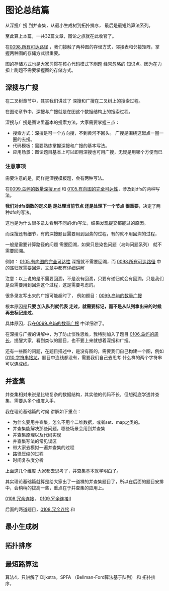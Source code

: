 
# 图论总结篇 

从深搜广搜 到并查集，从最小生成树到拓扑排序， 最后是最短路算法系列。 

至此算上本篇，一共32篇文章，图论之旅就在此收官了。  

在[0098.所有可达路径](./0098.所有可达路径.md) ，我们接触了两种图的存储方式，邻接表和邻接矩阵，掌握两种图的存储方式很重要。 

图的存储方式也是大家习惯在核心代码模式下刷题 经常忽略的 知识点。因为在力扣上刷题不需要掌握图的存储方式。 

## 深搜与广搜 

在二叉树章节中，其实我们讲过了 深搜和广搜在二叉树上的搜索过程。 

在图论章节中，深搜与广搜就是在图这个数据结构上的搜索过程。

深搜与广搜是图论里基本的搜索方法，大家需要掌握三点： 

* 搜索方式：深搜是可一个方向搜，不到黄河不回头。 广搜是围绕这起点一圈一圈的去搜。 
* 代码模板：需要熟练掌握深搜和广搜的基本写法。 
* 应用场景：图论题目基本上可以即用深搜也可用广搜，无疑是用哪个方便而已 

### 注意事项 

需要注意的是，同样是深搜模板题，会有两种写法。

在[0099.岛屿的数量深搜.md](./0099.岛屿的数量深搜.md) 和 [0105.有向图的完全可达性](./0105.有向图的完全可达性.md)，涉及到dfs的两种写法。 

**我们对dfs函数的定义是 是处理当前节点 还是处理下一个节点 很重要**，决定了两种dfs的写法。 

这也是为什么很多录友看到不同的dfs写法，结果发现提交都能过的原因。

而深搜还有细节，有的深搜题目需要用到回溯的过程，有的就不用回溯的过程，

一般是需要计算路径的问题 需要回溯，如果只是染色问题（岛屿问题系列） 就不需要回溯。 

例如： [0105.有向图的完全可达性](./0105.有向图的完全可达性.md) 深搜就不需要回溯，而 [0098.所有可达路径](./0098.所有可达路径.md) 中的递归就需要回溯，文章中都有详细讲解

注意：以上说的是不需要回溯，不是没有回溯，只要有递归就会有回溯，只是我们是否需要用到回溯这个过程，这是需要考虑的。 

很多录友写出来的广搜可能超时了， 例如题目：[0099.岛屿的数量广搜](./0099.岛屿的数量广搜.md) 

根本原因是**只要 加入队列就代表 走过，就需要标记，而不是从队列拿出来的时候再去标记走过**。

具体原因，我在[0099.岛屿的数量广搜](./0099.岛屿的数量广搜.md) 中详细讲了。

在深搜与广搜的讲解中，为了防止惯性思维，我特别加入了题目 [0106.岛屿的周长](./0106.岛屿的周长.md)，提醒大家，看到类似的题目，也不要上来就想着深搜和广搜。 

还有一些图的问题，在题目描述中，是没有图的，需要我们自己构建一个图，例如 [0110.字符串接龙](./0110.字符串接龙.md)，题目中连线都没有，需要我们自己去思考 什么样的两个字符串可以连成线。 

## 并查集  

并查集相对来说是比较复杂的数据结构，其实他的代码不长，但想彻底学透并查集，需要从多个维度入手，

我在理论基础篇的时候 讲解如下重点： 

* 为什么要用并查集，怎么不用个二维数据，或者set、map之类的。 
* 并查集能解决那些问题，哪些场景会用到并查集 
* 并查集原理以及代码实现
* 并查集写法的常见误区
* 带大家去模拟一遍并查集的过程 
* 路径压缩的过程
* 时间复杂度分析

上面这几个维度 大家都去思考了，并查集基本就学明白了。 

其实理论基础篇就算是给大家出了一道裸的并查集题目了，所以在后面的题目安排中，会稍稍的拔高一些，重点在于并查集的应用上。 



[0108.冗余连接](./0108.冗余连接.md)， [0109.冗余连接II](./0109.冗余连接II.md) 

后面的两道题目，[0108.冗余连接](./0108.冗余连接.md) 和 



## 最小生成树 

## 拓扑排序 

## 最短路算法



算法4，只讲解了 Dijkstra，SPFA （Bellman-Ford算法基于队列） 和 拓扑排序，
